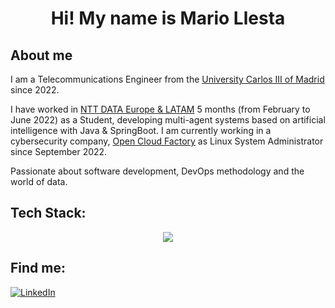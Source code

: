<h1 align="center">Hi! My name is Mario Llesta </h1>
<p align="center"> </p>


## About me

I am a Telecommunications Engineer from the [University Carlos III of Madrid](https://www.uc3m.es/Inicio) since 2022.

I have worked in [NTT DATA Europe & LATAM](https://es.nttdata.com/) 5 months (from February to June 2022) as a Student, developing multi-agent systems based on artificial intelligence with Java & SpringBoot. I am currently working in a cybersecurity company, [Open Cloud Factory](https://www.opencloudfactory.com/) as Linux System Administrator since September 2022.

Passionate about software development, DevOps methodology and the world of data.

##
## Tech Stack:

<p align="center">
  <a href="#">
    <img src="https://skillicons.dev/icons?i=python,fastapi,javascript,react,postgresql,linux,ansible,docker&theme=light"/>
  </a>
</p>

##
## Find me:
[![LinkedIn](https://img.shields.io/badge/LinkedIn-Mario_Llesta-0A66C2?style=for-the-badge&logo=linkedin&logoColor=white&labelColor=101010)](https://www.linkedin.com/in/mario-llesta)
